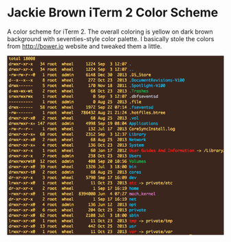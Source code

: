 Jackie Brown iTerm 2 Color Scheme
=============

A color scheme for iTerm 2. The overall coloring is yellow on dark brown background with seventies-style color palette. I basically stole the colors from http://bower.io website and tweaked them a little.

![Screenshot](screenshot.png)